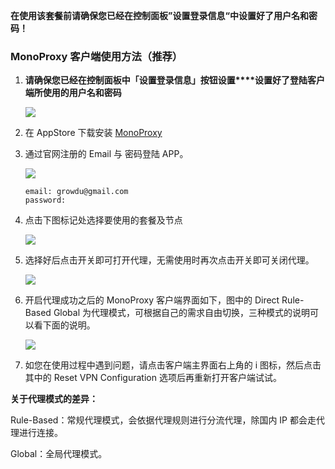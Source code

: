 **在使用该套餐前请确保您已经在控制面板”设置登录信息“中设置好了用户名和密码！**

### MonoProxy 客户端使用方法（推荐）

1.  **请确保您已经在控制面板中「设置登录信息」按钮设置****设置好了登陆客户端所使用的用户名和密码**
    
    ![](https://storage.monocloud.co/image/Chrome/01.png)
    
2.  在 AppStore 下载安装 [MonoProxy](https://apps.apple.com/app/id1513539641)
    
3.  通过官网注册的 Email 与 密码登陆 APP。
    
    ![](https://storage.monocloud.co/image/iOS/MonoProxy/03.jpg)

    ```shell
    email: growdu@gmail.com
    password: 
    ```
    
4.  点击下图标记处选择要使用的套餐及节点
    
    ![](https://storage.monocloud.co/image/iOS/MonoProxy/004.jpg)
    
5.  选择好后点击开关即可打开代理，无需使用时再次点击开关即可关闭代理。
    
    ![](https://storage.monocloud.co/image/iOS/MonoProxy/005.jpg)
    
6.  开启代理成功之后的 MonoProxy 客户端界面如下，图中的 Direct Rule-Based Global 为代理模式，可根据自己的需求自由切换，三种模式的说明可以看下面的说明。
    
    ![](https://storage.monocloud.co/image/iOS/MonoProxy/006.jpg)
    
7.  如您在使用过程中遇到问题，请点击客户端主界面右上角的 i 图标，然后点击其中的 Reset VPN Configuration 选项后再重新打开客户端试试。
    

**关于代理模式的差异：**

Rule-Based：常规代理模式，会依据代理规则进行分流代理，除国内 IP 都会走代理进行连接。

Global：全局代理模式。